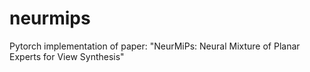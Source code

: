 # neurmips
Pytorch implementation of paper: "NeurMiPs: Neural Mixture of Planar Experts for View Synthesis"
